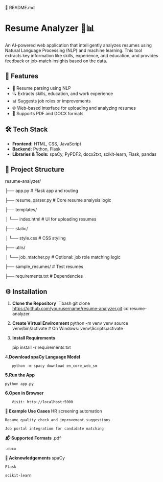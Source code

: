 📄 README.md

# Resume Analyzer 💼📊

An AI-powered web application that intelligently analyzes resumes using Natural Language Processing (NLP) and machine learning. This tool extracts key information like skills, experience, and education, and provides feedback or job-match insights based on the data.

## 🚀 Features

- 🧠 Resume parsing using NLP
- 🔍 Extracts skills, education, and work experience
- 📊 Suggests job roles or improvements
- 🌐 Web-based interface for uploading and analyzing resumes
- 🧾 Supports PDF and DOCX formats

## 🛠️ Tech Stack

- **Frontend:** HTML, CSS, JavaScript
- **Backend:** Python, Flask
- **Libraries & Tools:** spaCy, PyPDF2, docx2txt, scikit-learn, Flask, pandas

## 📁 Project Structure

resume-analyzer/

├── app.py # Flask app and routing

├── resume_parser.py # Core resume analysis logic

├── templates/

│ └── index.html # UI for uploading resumes

├── static/

│ └── style.css # CSS styling

├── utils/

│ └── job_matcher.py # Optional: job role matching logic

├── sample_resumes/ # Test resumes

├── requirements.txt # Dependencies



## ⚙️ Installation

1. **Clone the Repository**
       ```bash
       git clone https://github.com/yourusername/resume-analyzer.git
       cd resume-analyzer

2. **Create Virtual Environment** 
    python -m venv venv
    source venv/bin/activate  # On Windows: venv\Scripts\activate

3. **Install Requirements**

   pip install -r requirements.txt

4.**Download spaCy Language Model**

       python -m spacy download en_core_web_sm

**5.Run the App**
    
    python app.py

**6.Open in Browser**

       Visit: http://localhost:5000

**🧪 Example Use Cases**
    HR screening automation

    Resume quality check and improvement suggestions

    Job portal integration for candidate matching

**📬 Supported Formats**
    .pdf
    
    .docx

**🙌 Acknowledgements**
    spaCy
    
    Flask
    
    scikit-learn
